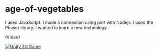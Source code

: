 # age-of-vegetables

I used JavaScript. I made a connection using port with Nodejs. I used the Phaser library. I wanted to learn a new technology.


(Video)

[![Unity 2D Game](https://img.youtube.com/vi/TyDE-N4DbcM/0.jpg)](https://www.youtube.com/watch?v=TyDE-N4DbcM)
